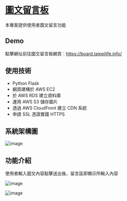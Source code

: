 # [圖文留言板](https://board.taipeilife.info/)

本專案提供使用者圖文留言功能

## Demo
點擊網址前往圖文留言板網頁：https://board.taipeilife.info/

## 使用技術
* Python Flask
* 網頁建構於 AWS EC2
* 於 AWS RDS 建立資料庫
* 運用 AWS S3 儲存圖片
* 透過 AWS CloudFront 建立 CDN 系統
* 申請 SSL 憑證實踐 HTTPS

## 系統架構圖
![image](https://user-images.githubusercontent.com/24973056/128723555-248d9386-98fa-4242-b41d-9841fb622563.png)

## 功能介紹
使用者輸入圖文內容點擊送出後，留言區即顯示所輸入內容

![image](https://user-images.githubusercontent.com/24973056/128659267-da0996a9-9bc6-465d-9ce4-667e9ed41dd8.png)

![image](https://user-images.githubusercontent.com/24973056/128659286-f9a4841b-ea2f-4908-a171-8f6ce212b163.png)
